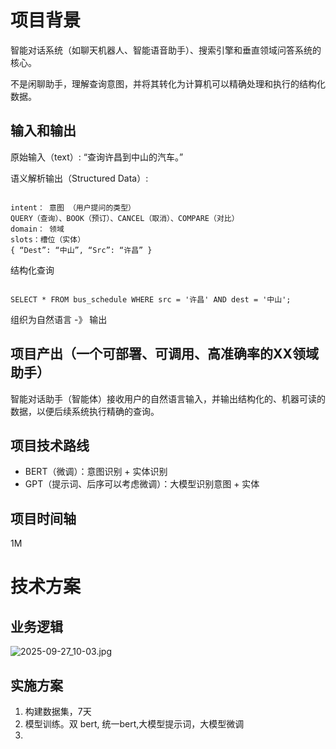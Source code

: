 # 项目背景

智能对话系统（如聊天机器人、智能语音助手）、搜索引擎和垂直领域问答系统的核心。

不是闲聊助手，理解查询意图，并将其转化为计算机可以精确处理和执行的结构化数据。

## 输入和输出

原始输入（text）: “查询许昌到中山的汽车。”

语义解析输出（Structured Data）:

```

intent： 意图 （用户提问的类型）
QUERY（查询）、BOOK（预订）、CANCEL（取消）、COMPARE（对比）
domain： 领域
slots：槽位（实体）
{ “Dest”: “中山”, “Src”: “许昌” }
```

结构化查询

```

SELECT * FROM bus_schedule WHERE src = '许昌' AND dest = '中山';
```

组织为自然语言 -》 输出

## 项目产出（一个可部署、可调用、高准确率的XX领域助手）

智能对话助手（智能体）接收用户的自然语言输入，并输出结构化的、机器可读的数据，以便后续系统执行精确的查询。

## 项目技术路线

- BERT（微调）：意图识别 + 实体识别
- GPT（提示词、后序可以考虑微调）：大模型识别意图 + 实体

## 项目时间轴

1M


# 技术方案

## 业务逻辑

![2025-09-27_10-03.jpg](https://cdn.jsdelivr.net/gh/zilong-ding/note-gen-image-sync@main/f88f016d-2215-4b43-a90f-9a28878703cc.jpeg)


## 实施方案

1. 构建数据集，7天
2. 模型训练。双 bert, 统一bert,大模型提示词，大模型微调
3.
